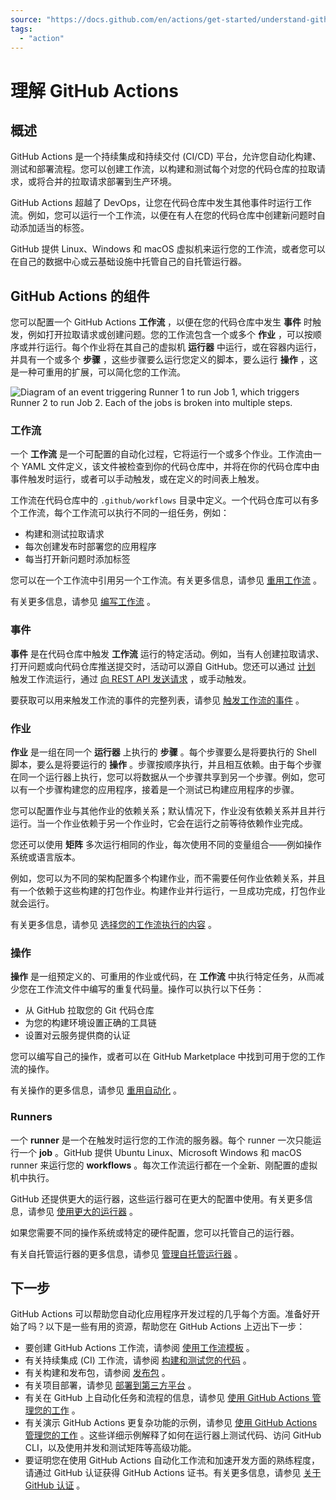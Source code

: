 ```yaml
---
source: "https://docs.github.com/en/actions/get-started/understand-github-actions"
tags:
  - "action"
---
```

# 理解 GitHub Actions

## 概述

GitHub Actions 是一个持续集成和持续交付 (CI/CD) 平台，允许您自动化构建、测试和部署流程。您可以创建工作流，以构建和测试每个对您的代码仓库的拉取请求，或将合并的拉取请求部署到生产环境。

GitHub Actions 超越了 DevOps，让您在代码仓库中发生其他事件时运行工作流。例如，您可以运行一个工作流，以便在有人在您的代码仓库中创建新问题时自动添加适当的标签。

GitHub 提供 Linux、Windows 和 macOS 虚拟机来运行您的工作流，或者您可以在自己的数据中心或云基础设施中托管自己的自托管运行器。

## GitHub Actions 的组件

您可以配置一个 GitHub Actions **工作流** ，以便在您的代码仓库中发生 **事件** 时触发，例如打开拉取请求或创建问题。您的工作流包含一个或多个 **作业** ，可以按顺序或并行运行。每个作业将在其自己的虚拟机 **运行器** 中运行，或在容器内运行，并具有一个或多个 **步骤** ，这些步骤要么运行您定义的脚本，要么运行 **操作** ，这是一种可重用的扩展，可以简化您的工作流。

![Diagram of an event triggering Runner 1 to run Job 1, which triggers Runner 2 to run Job 2. Each of the jobs is broken into multiple steps.](https://docs.github.com/assets/cb-25535/mw-1440/images/help/actions/overview-actions-simple.webp)

### 工作流

一个 **工作流** 是一个可配置的自动化过程，它将运行一个或多个作业。工作流由一个 YAML 文件定义，该文件被检查到你的代码仓库中，并将在你的代码仓库中由事件触发时运行，或者可以手动触发，或在定义的时间表上触发。

工作流在代码仓库中的 `.github/workflows` 目录中定义。一个代码仓库可以有多个工作流，每个工作流可以执行不同的一组任务，例如：

- 构建和测试拉取请求
- 每次创建发布时部署您的应用程序
- 每当打开新问题时添加标签

您可以在一个工作流中引用另一个工作流。有关更多信息，请参见 [重用工作流](https://docs.github.com/en/actions/using-workflows/reusing-workflows) 。

有关更多信息，请参见 [编写工作流](https://docs.github.com/en/actions/using-workflows) 。

### 事件

**事件** 是在代码仓库中触发 **工作流** 运行的特定活动。例如，当有人创建拉取请求、打开问题或向代码仓库推送提交时，活动可以源自 GitHub。您还可以通过 [计划](https://docs.github.com/en/actions/using-workflows/events-that-trigger-workflows#schedule) 触发工作流运行，通过 [向 REST API 发送请求](https://docs.github.com/en/rest/repos/repos#create-a-repository-dispatch-event) ，或手动触发。

要获取可以用来触发工作流的事件的完整列表，请参见 [触发工作流的事件](https://docs.github.com/en/actions/using-workflows/events-that-trigger-workflows) 。

### 作业

**作业** 是一组在同一个 **运行器** 上执行的 **步骤** 。每个步骤要么是将要执行的 Shell 脚本，要么是将要运行的 **操作** 。步骤按顺序执行，并且相互依赖。由于每个步骤在同一个运行器上执行，您可以将数据从一个步骤共享到另一个步骤。例如，您可以有一个步骤构建您的应用程序，接着是一个测试已构建应用程序的步骤。

您可以配置作业与其他作业的依赖关系；默认情况下，作业没有依赖关系并且并行运行。当一个作业依赖于另一个作业时，它会在运行之前等待依赖作业完成。

您还可以使用 **矩阵** 多次运行相同的作业，每次使用不同的变量组合——例如操作系统或语言版本。

例如，您可以为不同的架构配置多个构建作业，而不需要任何作业依赖关系，并且有一个依赖于这些构建的打包作业。构建作业并行运行，一旦成功完成，打包作业就会运行。

有关更多信息，请参见 [选择您的工作流执行的内容](https://docs.github.com/en/actions/using-jobs) 。

### 操作

**操作** 是一组预定义的、可重用的作业或代码，在 **工作流** 中执行特定任务，从而减少您在工作流文件中编写的重复代码量。操作可以执行以下任务：

- 从 GitHub 拉取您的 Git 代码仓库
- 为您的构建环境设置正确的工具链
- 设置对云服务提供商的认证

您可以编写自己的操作，或者可以在 GitHub Marketplace 中找到可用于您的工作流的操作。

有关操作的更多信息，请参见 [重用自动化](https://docs.github.com/en/actions/creating-actions) 。

### Runners

一个 **runner** 是一个在触发时运行您的工作流的服务器。每个 runner 一次只能运行一个 **job** 。GitHub 提供 Ubuntu Linux、Microsoft Windows 和 macOS runner 来运行您的 **workflows** 。每次工作流运行都在一个全新、刚配置的虚拟机中执行。

GitHub 还提供更大的运行器，这些运行器可在更大的配置中使用。有关更多信息，请参见 [使用更大的运行器](https://docs.github.com/en/actions/using-github-hosted-runners/using-larger-runners) 。

如果您需要不同的操作系统或特定的硬件配置，您可以托管自己的运行器。

有关自托管运行器的更多信息，请参见 [管理自托管运行器](https://docs.github.com/en/actions/how-tos/managing-self-hosted-runners) 。

## 下一步

GitHub Actions 可以帮助您自动化应用程序开发过程的几乎每个方面。准备好开始了吗？以下是一些有用的资源，帮助您在 GitHub Actions 上迈出下一步：

- 要创建 GitHub Actions 工作流，请参阅 [使用工作流模板](https://docs.github.com/en/actions/learn-github-actions/using-starter-workflows) 。
- 有关持续集成 (CI) 工作流，请参阅 [构建和测试您的代码](https://docs.github.com/en/actions/automating-builds-and-tests) 。
- 有关构建和发布包，请参阅 [发布包](https://docs.github.com/en/actions/publishing-packages) 。
- 有关项目部署，请参见 [部署到第三方平台](https://docs.github.com/en/actions/deployment) 。
- 有关在 GitHub 上自动化任务和流程的信息，请参见 [使用 GitHub Actions 管理您的工作](https://docs.github.com/en/actions/managing-issues-and-pull-requests) 。
- 有关演示 GitHub Actions 更复杂功能的示例，请参见 [使用 GitHub Actions 管理您的工作](https://docs.github.com/en/actions/examples) 。这些详细示例解释了如何在运行器上测试代码、访问 GitHub CLI，以及使用并发和测试矩阵等高级功能。
- 要证明您在使用 GitHub Actions 自动化工作流和加速开发方面的熟练程度，请通过 GitHub 认证获得 GitHub Actions 证书。有关更多信息，请参见 [关于 GitHub 认证](https://docs.github.com/en/get-started/showcase-your-expertise-with-github-certifications/about-github-certifications) 。